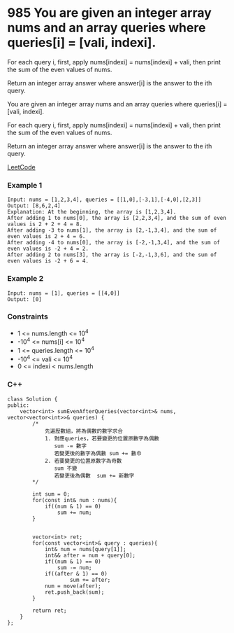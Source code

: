 # 985  You are given an integer array nums and an array queries where queries[i] = [vali, indexi].

For each query i, first, apply nums[indexi] = nums[indexi] + vali, then print the sum of the even values of nums.

Return an integer array answer where answer[i] is the answer to the ith query.

You are given an integer array nums and an array queries where queries[i] = [vali, indexi].

For each query i, first, apply nums[indexi] = nums[indexi] + vali, then print the sum of the even values of nums.

Return an integer array answer where answer[i] is the answer to the ith query.

[LeetCode](https://leetcode.cn/problems/sum-of-even-numbers-after-queries/)


### Example 1

```
Input: nums = [1,2,3,4], queries = [[1,0],[-3,1],[-4,0],[2,3]]
Output: [8,6,2,4]
Explanation: At the beginning, the array is [1,2,3,4].
After adding 1 to nums[0], the array is [2,2,3,4], and the sum of even values is 2 + 2 + 4 = 8.
After adding -3 to nums[1], the array is [2,-1,3,4], and the sum of even values is 2 + 4 = 6.
After adding -4 to nums[0], the array is [-2,-1,3,4], and the sum of even values is -2 + 4 = 2.
After adding 2 to nums[3], the array is [-2,-1,3,6], and the sum of even values is -2 + 6 = 4.
```

### Example 2

```
Input: nums = [1], queries = [[4,0]]
Output: [0]
```

### Constraints

* 1 <= nums.length <= 10<sup>4</sup>
* -10<sup>4</sup> <= nums[i] <= 10<sup>4</sup>
* 1 <= queries.length <= 10<sup>4</sup>
* -10<sup>4</sup> <= vali <= 10<sup>4</sup>
* 0 <= indexi < nums.length

### C++ 

```
class Solution {
public:
    vector<int> sumEvenAfterQueries(vector<int>& nums, vector<vector<int>>& queries) {
        /*
            先遍歷數組，將為偶數的數字求合
            1. 對應queries，若要變更的位置原數字為偶數
               sum -= 數字
               若變更後的數字為偶數 sum += 數巾
            2. 若要變更的位置原數字為奇數
               sum 不變
               若變更後為偶數  sum += 新數字
        */

        int sum = 0;
        for(const int& num : nums){
            if((num & 1) == 0)
                sum += num;
        }
            
        
        vector<int> ret;
        for(const vector<int>& query : queries){
            int& num = nums[query[1]];
            int&& after = num + query[0];
            if((num & 1) == 0)
                sum -= num;
            if((after & 1) == 0)
                    sum += after;
            num = move(after);
            ret.push_back(sum);
        }

        return ret;
    }
};
```